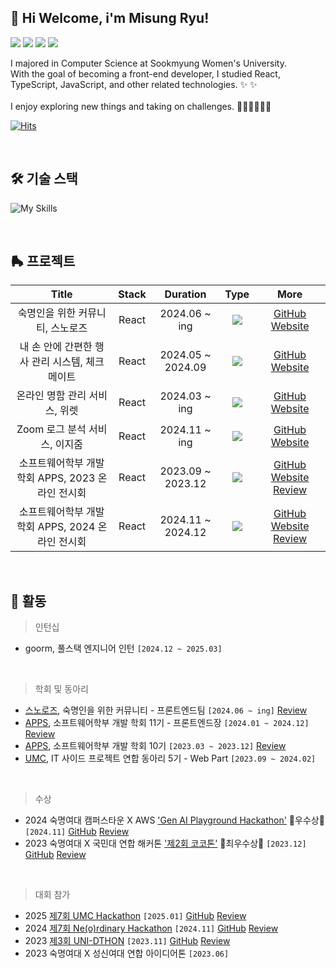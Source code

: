 ## 👋 Hi Welcome, i'm Misung Ryu!

<a href="https://www.linkedin.com/in/misungdev/" target="_blank"><img src="https://img.shields.io/badge/Linkedin-0A66C2?style=flat-square&logo=linkedin&logoColor=white"/></a>
<a href="https://ryumii.hashnode.dev/" target="_blank"><img src="https://img.shields.io/badge/Tech Blog-2962FF?style=flat-square&logo=hashnode&logoColor=white"/></a>
<a href="https://www.instagram.com/ryumnii/" target="_blank"><img src="https://img.shields.io/badge/Instagram-E4405F?style=flat-square&logo=Instagram&logoColor=white"/></a>
<a href="mailto: misung.dev@gmail.com" target="_blank"><img src="https://img.shields.io/badge/misung.dev@gmail.com-EA4335?style=flat-square&logo=Gmail&logoColor=white"/></a>

<p>

I majored in Computer Science at Sookmyung Women's University.<br/>
With the goal of becoming a front-end developer, I studied React, TypeScript, JavaScript, and other related technologies. ✨
✨ <br/><br/>
I enjoy exploring new things and taking on challenges. 🏄🏻‍♀️🍨🔭🥊

</p>

[![Hits](https://hits.seeyoufarm.com/api/count/incr/badge.svg?url=https%3A%2F%2Fgithub.com%2Fmisung-dev&count_bg=%23A4D8F2&title_bg=%23555555&icon=github.svg&icon_color=%23E7E7E7&title=hits&edge_flat=true)](https://hits.seeyoufarm.com)

<br>

## 🛠 기술 스택

![My Skills](https://skillicons.dev/icons?i=js,html,css,react,styledcomponents,emotion)

<br>

## 🛼 프로젝트

|                       Title                       | Stack |     Duration      |                         Type                         |                                                                                         More                                                                                         |
| :-----------------------------------------------: | :---: | :---------------: | :--------------------------------------------------: | :----------------------------------------------------------------------------------------------------------------------------------------------------------------------------------: |
|         숙명인을 위한 커뮤니티, 스노로즈          | React |   2024.06 ~ ing   | <img src="https://img.shields.io/badge/-Team-pink"/> |                                             [GitHub](https://github.com/snorose/snorose-front-react) [Website](https://www.snorose.com/)                                             |
|  내 손 안에 간편한 행사 관리 시스템, 체크메이트   | React | 2024.05 ~ 2024.09 | <img src="https://img.shields.io/badge/-Team-pink"/> |                                               [GitHub](https://github.com/CheckMate-sookmyung) [Website](https://www.checkmate.pe.kr/)                                               |
|           온라인 명함 관리 서비스, 위렛           | React |   2024.03 ~ ing   | <img src="https://img.shields.io/badge/-Team-pink"/> |                                            [GitHub](https://github.com/APPS-sookmyung/2024-WELLET-client) [Website](https://wellet.site/)                                            |
|           Zoom 로그 분석 서비스, 이지줌           | React |   2024.11 ~ ing   | <img src="https://img.shields.io/badge/-Team-pink"/> |                                                          [GitHub](https://github.com/EZZ00M) [Website](http://ezzoom.site/)                                                          |
| 소프트웨어학부 개발 학회 APPS, 2023 온라인 전시회 | React | 2023.09 ~ 2023.12 | <img src="https://img.shields.io/badge/-Team-pink"/> | [GitHub](https://github.com/APPS-sookmyung/2023-APPS-Exhibition-Webpage) [Website](https://2023-apps-exhibition-webpage.vercel.app/) [Review](https://ryumii.hashnode.dev/2023-apps) |
| 소프트웨어학부 개발 학회 APPS, 2024 온라인 전시회 | React | 2024.11 ~ 2024.12 | <img src="https://img.shields.io/badge/-Team-pink"/> |          [GitHub](https://github.com/APPS-sookmyung/2024-APPS-Exhibition-Webpage) [Website](https://2024-apps.netlify.app/) [Review](https://ryumii.hashnode.dev/2024-apps)          |

<br>

## 🎢 활동

> 인턴십

- goorm, 풀스택 엔지니어 인턴 `[2024.12 ~ 2025.03]`

<br>

> 학회 및 동아리

- [스노로즈](https://www.instagram.com/snorose1906/), 숙명인을 위한 커뮤니티 - 프론트엔드팀 `[2024.06 ~ ing]` [Review](https://ryumii.hashnode.dev/snorose-test)
- [APPS](https://github.com/APPS-sookmyung), 소프트웨어학부 개발 학회 11기 - 프론트엔드장 `[2024.01 ~ 2024.12]` [Review](https://ryumii.hashnode.dev/w2ajoqzof0g6rcc67ccio2vme2ajcdsmrtsmihsp4tsnyqg66ei7lmy66mwia)
- [APPS](https://github.com/APPS-sookmyung), 소프트웨어학부 개발 학회 10기 `[2023.03 ~ 2023.12]` [Review](https://ryumii.hashnode.dev/w2ajoqzof0g7ju5wrfslbeg6rcc67ccio2vme2ajcdsijjro4wg)
- [UMC](https://github.com/UMC-SMWU), IT 사이드 프로젝트 연합 동아리 5기 - Web Part `[2023.09 ~ 2024.02]`

<br>

> 수상

- 2024 숙명여대 캠퍼스타운 X AWS ['Gen AI Playground Hackathon'](http://campustown.bnp21.co.kr/user/cmm/selectArticleDetail.do?bbsId=BBSMSTR_000000000005&pageUnit=8&menuId=050100&bbsTyCode=BBST02&nttId=31531) 🏅우수상🏅 `[2024.11]` [GitHub](https://github.com/2024-AWS-GenAI-Hackathon) [Review](https://ryumii.hashnode.dev/x-aws-gen-ai-playground-hackathon)
- 2023 숙명여대 X 국민대 연합 해커톤 ['제2회 코코톤'](https://cuboid-pipe-5a7.notion.site/2-COKOTHON-2023-4eb9005f434744fe9d0ba53e3b82c91e) 🏅최우수상🏅 `[2023.12]` [GitHub](https://github.com/cokothon-team7/PicPuzzle-client) [Review](https://ryumii.hashnode.dev/2-cokothon-2023)

<br>

> 대회 참가

- 2025 [제7회 UMC Hackathon](https://makeus-challenge.notion.site/7th-UMC-Hackathon-dc693d3d08cf42fbb42b54bba5f36ee7) `[2025.01]` [GitHub](https://github.com/7th-UMC-Hackathon-TeamV) [Review](https://ryumii.hashnode.dev/7th-umc-hackathon)
- 2024 [제7회 Ne(o)rdinary Hackathon](https://makeus-challenge.notion.site/7th-Ne-o-rdinary-Hackathon-e60e311db5674387bd0e7c0c06f841a2) `[2024.11]` [GitHub](https://github.com/Neordinary-Hackathon-TeamO) [Review](https://ryumii.hashnode.dev/7-neordinary-hackathon)
- 2023 [제3회 UNI-DTHON](https://www.instagram.com/2024_uni_d/) `[2023.11]` [GitHub](https://github.com/UniD3-Hackathon-Team4/barokey) [Review](https://ryumii.hashnode.dev/3-uni-dthon)
- 2023 숙명여대 X 성신여대 연합 아이디어톤 `[2023.06]`

<br>
